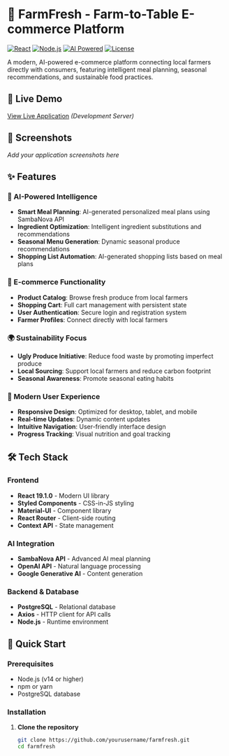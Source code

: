# 🌱 FarmFresh - Farm-to-Table E-commerce Platform

[![React](https://img.shields.io/badge/React-19.1.0-blue.svg)](https://reactjs.org/)
[![Node.js](https://img.shields.io/badge/Node.js-Latest-green.svg)](https://nodejs.org/)
[![AI Powered](https://img.shields.io/badge/AI-Powered-orange.svg)](https://sambanova.ai/)
[![License](https://img.shields.io/badge/License-MIT-yellow.svg)](LICENSE)

A modern, AI-powered e-commerce platform connecting local farmers directly with consumers, featuring intelligent meal planning, seasonal recommendations, and sustainable food practices.

## 🚀 Live Demo

[View Live Application](http://localhost:3000) *(Development Server)*

## 📸 Screenshots

*Add your application screenshots here*

## ✨ Features

### 🤖 AI-Powered Intelligence
- **Smart Meal Planning**: AI-generated personalized meal plans using SambaNova API
- **Ingredient Optimization**: Intelligent ingredient substitutions and recommendations
- **Seasonal Menu Generation**: Dynamic seasonal produce recommendations
- **Shopping List Automation**: AI-generated shopping lists based on meal plans

### 🛒 E-commerce Functionality
- **Product Catalog**: Browse fresh produce from local farmers
- **Shopping Cart**: Full cart management with persistent state
- **User Authentication**: Secure login and registration system
- **Farmer Profiles**: Connect directly with local farmers

### 🌍 Sustainability Focus
- **Ugly Produce Initiative**: Reduce food waste by promoting imperfect produce
- **Local Sourcing**: Support local farmers and reduce carbon footprint
- **Seasonal Awareness**: Promote seasonal eating habits

### 📱 Modern User Experience
- **Responsive Design**: Optimized for desktop, tablet, and mobile
- **Real-time Updates**: Dynamic content updates
- **Intuitive Navigation**: User-friendly interface design
- **Progress Tracking**: Visual nutrition and goal tracking

## 🛠️ Tech Stack

### Frontend
- **React 19.1.0** - Modern UI library
- **Styled Components** - CSS-in-JS styling
- **Material-UI** - Component library
- **React Router** - Client-side routing
- **Context API** - State management

### AI Integration
- **SambaNova API** - Advanced AI meal planning
- **OpenAI API** - Natural language processing
- **Google Generative AI** - Content generation

### Backend & Database
- **PostgreSQL** - Relational database
- **Axios** - HTTP client for API calls
- **Node.js** - Runtime environment

## 🚀 Quick Start

### Prerequisites
- Node.js (v14 or higher)
- npm or yarn
- PostgreSQL database

### Installation

1. **Clone the repository**
   ```bash
   git clone https://github.com/yourusername/farmfresh.git
   cd farmfresh
   ```
